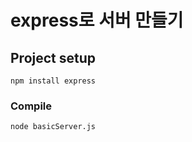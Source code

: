 # express로 서버 만들기

## Project setup
```
npm install express
```

### Compile
```
node basicServer.js
```